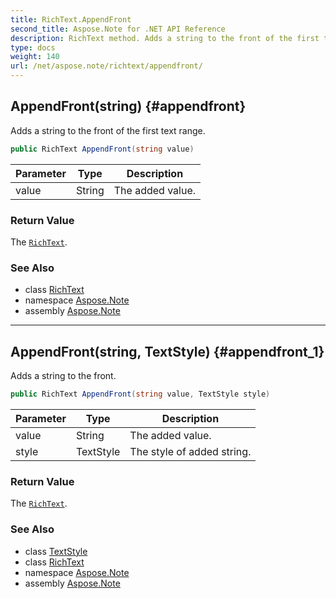```yaml
---
title: RichText.AppendFront
second_title: Aspose.Note for .NET API Reference
description: RichText method. Adds a string to the front of the first text range
type: docs
weight: 140
url: /net/aspose.note/richtext/appendfront/
---
```

## AppendFront(string) {#appendfront}

Adds a string to the front of the first text range.

```csharp
public RichText AppendFront(string value)
```

| Parameter | Type | Description |
| --- | --- | --- |
| value | String | The added value. |

### Return Value

The [`RichText`](../).

### See Also

* class [RichText](../)
* namespace [Aspose.Note](../../richtext/)
* assembly [Aspose.Note](../../../)

---

## AppendFront(string, TextStyle) {#appendfront_1}

Adds a string to the front.

```csharp
public RichText AppendFront(string value, TextStyle style)
```

| Parameter | Type | Description |
| --- | --- | --- |
| value | String | The added value. |
| style | TextStyle | The style of added string. |

### Return Value

The [`RichText`](../).

### See Also

* class [TextStyle](../../textstyle/)
* class [RichText](../)
* namespace [Aspose.Note](../../richtext/)
* assembly [Aspose.Note](../../../)


